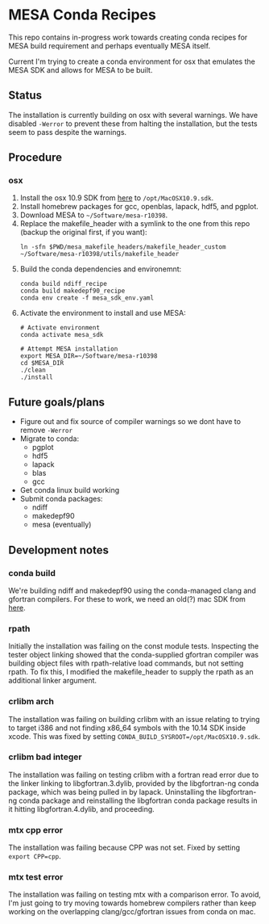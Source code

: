 # MESA Conda Recipes

This repo contains in-progress work towards creating conda recipes for MESA build requirement and perhaps eventually MESA itself.

Current I'm trying to create a conda environment for osx that emulates the MESA SDK and allows for MESA to be built.

## Status

The installation is currently building on osx with several warnings.
We have disabled `-Werror` to prevent these from halting the installation, but the tests seem to pass despite the warnings.

## Procedure

### osx

1. Install the osx 10.9 SDK from [here](https://github.com/phracker/MacOSX-SDKs) to `/opt/MacOSX10.9.sdk`.
2. Install homebrew packages for gcc, openblas, lapack, hdf5, and pgplot.
3. Download MESA to `~/Software/mesa-r10398`.
4. Replace the makefile_header with a symlink to the one from this repo (backup the original first, if you want):
    ```
    ln -sfn $PWD/mesa_makefile_headers/makefile_header_custom ~/Software/mesa-r10398/utils/makefile_header
    ```
5. Build the conda dependencies and environemnt:
    ```
    conda build ndiff_recipe
    conda build makedepf90_recipe
    conda env create -f mesa_sdk_env.yaml
    ```
6. Activate the environment to install and use MESA:
    ```
    # Activate environment
    conda activate mesa_sdk

    # Attempt MESA installation
    export MESA_DIR=~/Software/mesa-r10398
    cd $MESA_DIR
    ./clean
    ./install
    ```

## Future goals/plans

* Figure out and fix source of compiler warnings so we dont have to remove `-Werror`
* Migrate to conda:
    * pgplot
    * hdf5
    * lapack
    * blas
    * gcc
* Get conda linux build working
* Submit conda packages:
    * ndiff
    * makedepf90
    * mesa (eventually)

## Development notes

### conda build

We're building ndiff and makedepf90 using the conda-managed clang and gfortran compilers.
For these to work, we need an old(?) mac SDK from [here](https://github.com/phracker/MacOSX-SDKs).

### rpath

Initially the installation was failing on the const module tests.
Inspecting the tester object linking showed that the conda-supplied gfortran compiler was building object files with rpath-relative load commands, but not setting rpath.
To fix this, I modified the makefile_header to supply the rpath as an additional linker argument.

### crlibm arch

The installation was failing on building crlibm with an issue relating to trying to target i386 and not finding x86_64 symbols with the 10.14 SDK inside xcode.
This was fixed by setting `CONDA_BUILD_SYSROOT=/opt/MacOSX10.9.sdk`.

### crlibm bad integer

The installation was failing on testing crlibm with a fortran read error due to the linker linking to libgfortran.3.dylib, provided by the libgfortran-ng conda package, which was being pulled in by lapack.
Uninstalling the libgfortran-ng conda package and reinstalling the libgfortran conda package results in it hitting libgfortran.4.dylib, and proceeding.

### mtx cpp error

The installation was failing because CPP was not set.  Fixed by setting `export CPP=cpp`.

### mtx test error

The installation was failing on testing mtx with a comparison error.
To avoid, I'm just going to try moving towards homebrew compilers rather than keep working on the overlapping clang/gcc/gfortran issues from conda on mac.

